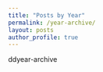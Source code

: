 ```yaml
---
title: "Posts by Year"
permalink: /year-archive/
layout: posts
author_profile: true
---
```

ddyear-archive